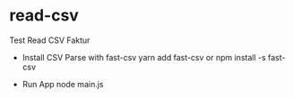 # read-csv
Test Read CSV Faktur

- Install CSV Parse with fast-csv
yarn add fast-csv or npm install -s fast-csv

- Run App
node main.js
